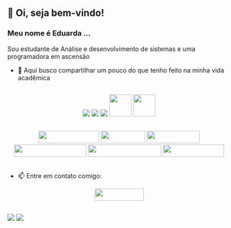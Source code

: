 ## 👋 Oi, seja bem-vindo! 
### Meu nome é Eduarda ...



  Sou estudante de Análise e desenvolvimento de sistemas e uma programadora em ascensão
- 🌱 Aqui busco compartilhar um pouco do que tenho feito na minha vida acadêmica
 
 ##
 <p align="center">
  <img  src="https://img.icons8.com/color/48/000000/java-coffee-cup-logo--v1.png" "Java""> <img  src="https://img.icons8.com/color/48/000000/python--v1.png" "Phyton""> <img  src="https://img.icons8.com/color/48/000000/dart.png" "Dart""> <img width="50" height="50"src="https://cdn.jsdelivr.net/gh/devicons/devicon/icons/html5/html5-original-wordmark.svg" "HTML"> <img width="50" height="50"src="https://cdn.jsdelivr.net/gh/devicons/devicon/icons/css3/css3-original-wordmark.svg" "CSS">
</p>

##   
<p align="center">
    <img width="137.75" height="28" src="https://img.shields.io/badge/NetBeansIDE-1B6AC6.svg?style=for-the-badge&logo=apache-netbeans-ide&logoColor=white "Netbeans"">    <img width="99.5" height="28" src="https://img.shields.io/badge/Eclipse-FE7A16.svg?style=for-the-badge&logo=Eclipse&logoColor=white "Eclipse""> <img width="119.75" height="28" src="https://img.shields.io/badge/pycharm-143?style=for-the-badge&logo=pycharm&logoColor=black&color=black&labelColor=green "Pycharm"">  <img width="163.5" height="28" src="https://img.shields.io/badge/Android%20Studio-3DDC84.svg?style=for-the-badge&logo=android-studio&logoColor=white "AndroidStudio""> <img width="165" height="28" src="https://img.shields.io/badge/Visual%20Studio%20Code-1B6AC6.svg?style=for-the-badge&logo=visual-studio-code&logoColor=white"> <img width="137.75" height="28" src="https://img.shields.io/badge/Visual%20Studio-5C2D91.svg?style=for-the-badge&logo=visual-studio&logoColor=white "VsCode""> 
</p>     

##
- 📫 Entre em contato comigo: 
<p align="center">
 <a href="http://www.linkedin.com/in/eduarda-alcântara-0018221b2"><img width="111" height="28" src="https://img.shields.io/badge/LinkedIn-0077B5?style=for-the-badge&logo=linkedin&logoColor=white "Linkedin""></a> 
</p> 

##
<div>
  <img height"150em" src="https://github-readme-stats.vercel.app/api?username=eduarda-alcantara&show_icons=true&theme=tokyonight"card"">
  <img height"150em" src="https://github-readme-stats.vercel.app/api/top-langs/?username=eduarda-alcantara&layout=compact" "linguagens">
 </div>  

